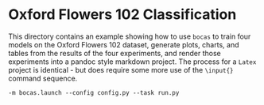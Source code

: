# Oxford Flowers 102 Classification

This directory contains an example showing how to use `bocas` to train four
models on the Oxford Flowers 102 dataset, generate plots, charts, and tables from the
results  of the four experiments, and render those experiments into a pandoc style markdown
project.  The process for a `Latex` project is identical - but does require some more
use of the `\input{}` command sequence.

```
-m bocas.launch --config config.py --task run.py
```
